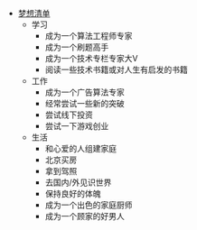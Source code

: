 * [梦想清单](/src/lift_plan.md)
    * 学习
        * 成为一个算法工程师专家
        * 成为一个刷题高手
        * 成为一个技术专栏专家大V
        * 阅读一些技术书籍或对人生有启发的书籍
    * 工作
        * 成为一个广告算法专家
        * 经常尝试一些新的突破
        * 尝试线下投资
        * 尝试一下游戏创业
    * 生活
        * 和心爱的人组建家庭
        * 北京买房
        * 拿到驾照
        * 去国内/外见识世界
        * 保持良好的体魄
        * 成为一个出色的家庭厨师
        * 成为一个顾家的好男人

